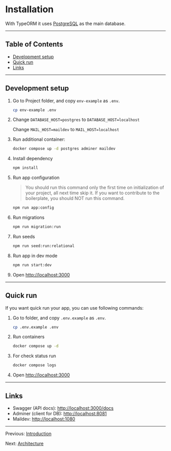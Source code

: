 # Installation

With TypeORM it uses [PostgreSQL](https://www.postgresql.org/) as the main database.

---

## Table of Contents <!-- omit in toc -->

- [Development setup](#development-setup)
- [Quick run](#quick-run)
- [Links](#links)

---

## Development setup

1. Go to Project folder, and copy `env-example` as `.env`.

   ```bash
   cp env-example .env
   ```

2. Change `DATABASE_HOST=postgres` to `DATABASE_HOST=localhost`

   Change `MAIL_HOST=maildev` to `MAIL_HOST=localhost`

3. Run additional container:

   ```bash
   docker compose up -d postgres adminer maildev
   ```

4. Install dependency

   ```bash
   npm install
   ```

5. Run app configuration

   > You should run this command only the first time on initialization of your project, all next time skip it.
   > If you want to contribute to the boilerplate, you should NOT run this command.

   ```bash
   npm run app:config
   ```

6. Run migrations

   ```bash
   npm run migration:run
   ```

7. Run seeds

   ```bash
   npm run seed:run:relational
   ```

8. Run app in dev mode

   ```bash
   npm run start:dev
   ```

9. Open <http://localhost:3000>

---

## Quick run

If you want quick run your app, you can use following commands:

1. Go to folder, and copy `.env.example` as `.env`.

   ```bash
   cp .env.example .env
   ```

2. Run containers

   ```bash
   docker compose up -d
   ```

3. For check status run

   ```bash
   docker compose logs
   ```

4. Open <http://localhost:3000>

---

## Links

- Swagger (API docs): <http://localhost:3000/docs>
- Adminer (client for DB): <http://localhost:8081>
- Maildev: <http://localhost:1080>

---

Previous: [Introduction](introduction.md)

Next: [Architecture](architecture.md)
